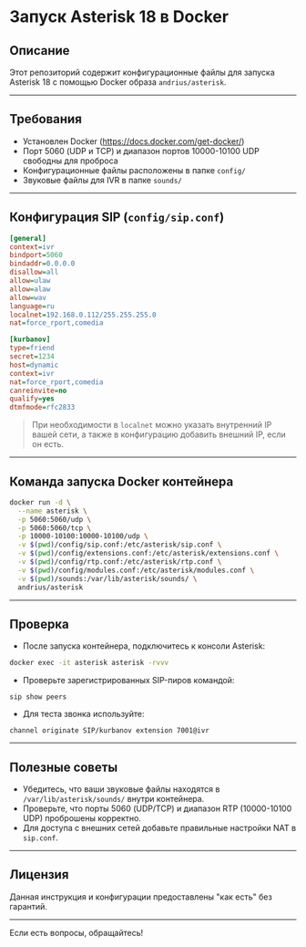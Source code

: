 
# Запуск Asterisk 18 в Docker

## Описание
Этот репозиторий содержит конфигурационные файлы для запуска Asterisk 18 с помощью Docker образа `andrius/asterisk`.

---

## Требования
- Установлен Docker (https://docs.docker.com/get-docker/)
- Порт 5060 (UDP и TCP) и диапазон портов 10000-10100 UDP свободны для проброса
- Конфигурационные файлы расположены в папке `config/`
- Звуковые файлы для IVR в папке `sounds/`

---

## Конфигурация SIP (`config/sip.conf`)

```ini
[general]
context=ivr
bindport=5060
bindaddr=0.0.0.0
disallow=all
allow=ulaw
allow=alaw
allow=wav
language=ru
localnet=192.168.0.112/255.255.255.0
nat=force_rport,comedia

[kurbanov]
type=friend
secret=1234
host=dynamic
context=ivr
nat=force_rport,comedia
canreinvite=no
qualify=yes
dtmfmode=rfc2833
```

> При необходимости в `localnet` можно указать внутренний IP вашей сети, а также в конфигурацию добавить внешний IP, если он есть.

---

## Команда запуска Docker контейнера

```bash
docker run -d \
  --name asterisk \
  -p 5060:5060/udp \
  -p 5060:5060/tcp \
  -p 10000-10100:10000-10100/udp \
  -v $(pwd)/config/sip.conf:/etc/asterisk/sip.conf \
  -v $(pwd)/config/extensions.conf:/etc/asterisk/extensions.conf \
  -v $(pwd)/config/rtp.conf:/etc/asterisk/rtp.conf \
  -v $(pwd)/config/modules.conf:/etc/asterisk/modules.conf \
  -v $(pwd)/sounds:/var/lib/asterisk/sounds/ \
  andrius/asterisk
```

---

## Проверка

- После запуска контейнера, подключитесь к консоли Asterisk:

```bash
docker exec -it asterisk asterisk -rvvv
```

- Проверьте зарегистрированных SIP-пиров командой:

```
sip show peers
```

- Для теста звонка используйте:

```
channel originate SIP/kurbanov extension 7001@ivr
```

---

## Полезные советы

- Убедитесь, что ваши звуковые файлы находятся в `/var/lib/asterisk/sounds/` внутри контейнера.
- Проверьте, что порты 5060 (UDP/TCP) и диапазон RTP (10000-10100 UDP) проброшены корректно.
- Для доступа с внешних сетей добавьте правильные настройки NAT в `sip.conf`.

---

## Лицензия
Данная инструкция и конфигурации предоставлены "как есть" без гарантий.

---

Если есть вопросы, обращайтесь!

